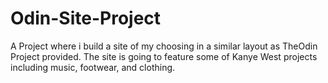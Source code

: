 # Odin-Site-Project
A Project where i build a site of my choosing in a similar layout as TheOdin Project provided.
The site is going to feature some of Kanye West projects including music, footwear, and clothing.